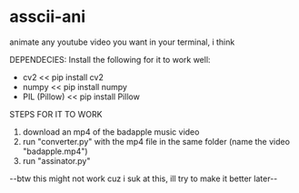 # asscii-ani
animate any youtube video you want in your terminal, i think

DEPENDECIES:
Install the following for it to work well:
- cv2 << pip install cv2
- numpy << pip install numpy
- PIL (Pillow) <<  pip install Pillow

STEPS FOR IT TO WORK
1. download an mp4 of the badapple music video
2. run "converter.py" with the mp4 file in the same folder (name the video "badapple.mp4")
3. run "assinator.py"

--btw this might not work cuz i suk at this, ill try to make it better later--
